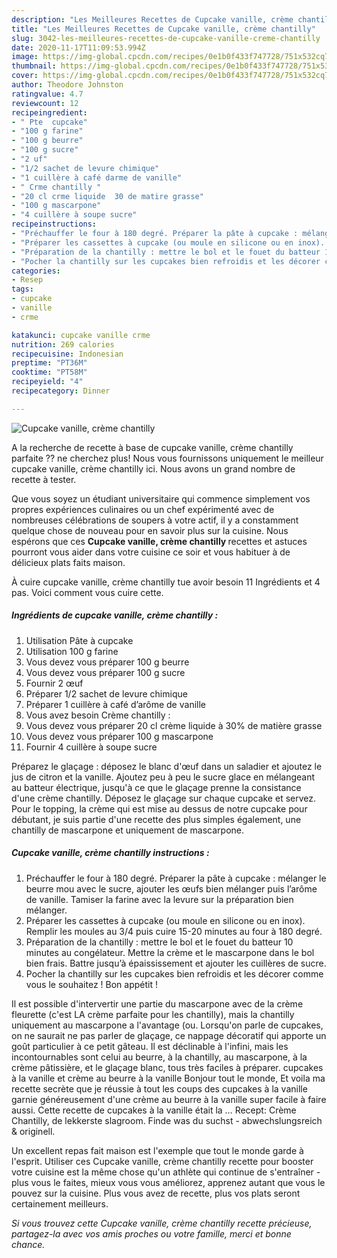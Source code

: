 ```yaml
---
description: "Les Meilleures Recettes de Cupcake vanille, crème chantilly"
title: "Les Meilleures Recettes de Cupcake vanille, crème chantilly"
slug: 3042-les-meilleures-recettes-de-cupcake-vanille-creme-chantilly
date: 2020-11-17T11:09:53.994Z
image: https://img-global.cpcdn.com/recipes/0e1b0f433f747728/751x532cq70/cupcake-vanille-creme-chantilly-photo-principale-de-la-recette.jpg
thumbnail: https://img-global.cpcdn.com/recipes/0e1b0f433f747728/751x532cq70/cupcake-vanille-creme-chantilly-photo-principale-de-la-recette.jpg
cover: https://img-global.cpcdn.com/recipes/0e1b0f433f747728/751x532cq70/cupcake-vanille-creme-chantilly-photo-principale-de-la-recette.jpg
author: Theodore Johnston
ratingvalue: 4.7
reviewcount: 12
recipeingredient:
- " Pte  cupcake"
- "100 g farine"
- "100 g beurre"
- "100 g sucre"
- "2 uf"
- "1/2 sachet de levure chimique"
- "1 cuillère à café darme de vanille"
- " Crme chantilly "
- "20 cl crme liquide  30 de matire grasse"
- "100 g mascarpone"
- "4 cuillère à soupe sucre"
recipeinstructions:
- "Préchauffer le four à 180 degré. Préparer la pâte à cupcake : mélanger le beurre mou avec le sucre, ajouter les œufs bien mélanger puis l’arôme de vanille. Tamiser la farine avec la levure sur la préparation bien mélanger."
- "Préparer les cassettes à cupcake (ou moule en silicone ou en inox). Remplir les moules au 3/4 puis cuire 15-20 minutes au four à 180 degré."
- "Préparation de la chantilly : mettre le bol et le fouet du batteur 10 minutes au congélateur. Mettre la crème et le mascarpone dans le bol bien frais. Battre jusqu’à épaississement et ajouter les cuillères de sucre."
- "Pocher la chantilly sur les cupcakes bien refroidis et les décorer comme vous le souhaitez ! Bon appétit !"
categories:
- Resep
tags:
- cupcake
- vanille
- crme

katakunci: cupcake vanille crme 
nutrition: 269 calories
recipecuisine: Indonesian
preptime: "PT36M"
cooktime: "PT58M"
recipeyield: "4"
recipecategory: Dinner

---
```



![Cupcake vanille, crème chantilly](https://img-global.cpcdn.com/recipes/0e1b0f433f747728/751x532cq70/cupcake-vanille-creme-chantilly-photo-principale-de-la-recette.jpg)

A la recherche de recette à base de cupcake vanille, crème chantilly parfaite ?? ne cherchez plus! Nous vous fournissons uniquement le meilleur cupcake vanille, crème chantilly ici. Nous avons un grand nombre de recette à tester.

Que vous soyez un étudiant universitaire qui commence simplement vos propres expériences culinaires ou un chef expérimenté avec de nombreuses célébrations de soupers à votre actif, il y a constamment quelque chose de nouveau pour en savoir plus sur la cuisine. Nous espérons que ces <strong> Cupcake vanille, crème chantilly </strong> recettes et astuces pourront vous aider dans votre cuisine ce soir et vous habituer à de délicieux plats faits maison.

<!--inarticleads1-->

À cuire cupcake vanille, crème chantilly tue avoir besoin 11 Ingrédients et 4 pas. Voici comment vous cuire cette.

##### Ingrédients de cupcake vanille, crème chantilly :

1. Utilisation  Pâte à cupcake
1. Utilisation 100 g farine
1. Vous devez vous préparer 100 g beurre
1. Vous devez vous préparer 100 g sucre
1. Fournir 2 œuf
1. Préparer 1/2 sachet de levure chimique
1. Préparer 1 cuillère à café d’arôme de vanille
1. Vous avez besoin  Crème chantilly :
1. Vous devez vous préparer 20 cl crème liquide à 30% de matière grasse
1. Vous devez vous préparer 100 g mascarpone
1. Fournir 4 cuillère à soupe sucre


Préparez le glaçage : déposez le blanc d&#39;œuf dans un saladier et ajoutez le jus de citron et la vanille. Ajoutez peu à peu le sucre glace en mélangeant au batteur électrique, jusqu&#39;à ce que le glaçage prenne la consistance d&#39;une crème chantilly. Déposez le glaçage sur chaque cupcake et servez. Pour le topping, la crème qui est mise au dessus de notre cupcake pour débutant, je suis partie d&#39;une recette des plus simples également, une chantilly de mascarpone et uniquement de mascarpone. 

<!--inarticleads2-->

##### Cupcake vanille, crème chantilly instructions :

1. Préchauffer le four à 180 degré. Préparer la pâte à cupcake : mélanger le beurre mou avec le sucre, ajouter les œufs bien mélanger puis l’arôme de vanille. Tamiser la farine avec la levure sur la préparation bien mélanger.
1. Préparer les cassettes à cupcake (ou moule en silicone ou en inox). Remplir les moules au 3/4 puis cuire 15-20 minutes au four à 180 degré.
1. Préparation de la chantilly : mettre le bol et le fouet du batteur 10 minutes au congélateur. Mettre la crème et le mascarpone dans le bol bien frais. Battre jusqu’à épaississement et ajouter les cuillères de sucre.
1. Pocher la chantilly sur les cupcakes bien refroidis et les décorer comme vous le souhaitez ! Bon appétit !


Il est possible d&#39;intervertir une partie du mascarpone avec de la crème fleurette (c&#39;est LA crème parfaite pour les chantilly), mais la chantilly uniquement au mascarpone a l&#39;avantage (ou. Lorsqu&#39;on parle de cupcakes, on ne saurait ne pas parler de glaçage, ce nappage décoratif qui apporte un goût particulier à ce petit gâteau. Il est déclinable à l&#39;infini, mais les incontournables sont celui au beurre, à la chantilly, au mascarpone, à la crème pâtissière, et le glaçage blanc, tous très faciles à préparer. cupcakes à la vanille et crème au beurre à la vanille Bonjour tout le monde, Et voila ma recette secrète que je réussie à tout les coups des cupcakes à la vanille garnie généreusement d&#39;une crème au beurre à la vanille super facile à faire aussi. Cette recette de cupcakes à la vanille était la … Recept: Crème Chantilly, de lekkerste slagroom. Finde was du suchst - abwechslungsreich &amp; originell. 

<!--inarticleads1-->

<p>
Un excellent repas fait maison est l'exemple que tout le monde garde à l'esprit. Utiliser ces Cupcake vanille, crème chantilly recette pour booster votre cuisine est la même chose qu'un athlète qui continue de s'entraîner - plus vous le faites, mieux vous vous améliorez, apprenez autant que vous le pouvez sur la cuisine. Plus vous avez de recette, plus vos plats seront certainement meilleurs.
</p>

<p>
<i>Si vous trouvez cette Cupcake vanille, crème chantilly recette précieuse, partagez-la avec vos amis proches ou votre famille, merci et bonne chance.</i>
</p>
